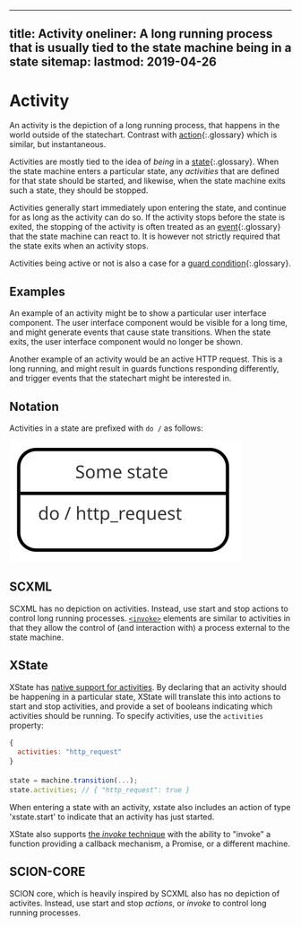 ---
title: Activity
oneliner: A long running process that is usually tied to the state machine being in a state
sitemap:
  lastmod: 2019-04-26
------

# Activity

An activity is the depiction of a long running process, that happens in the world outside of the statechart.  Contrast with [action](action.html){:.glossary} which is similar, but instantaneous.

Activities are mostly tied to the idea of _being_ in a [state](state.html){:.glossary}.  When the state machine enters a particular state, any _activities_ that are defined for that state should be started, and likewise, when the state machine exits such a state, they should be stopped.

Activities generally start immediately upon entering the state, and continue for as long as the activity can do so.  If the activity stops before the state is exited, the stopping of the activity is often treated as an [event](event.html){:.glossary} that the state machine can react to.  It is however not strictly required that the state exits when an activity stops.

Activities being active or not is also a case for a [guard condition](guard.html){:.glossary}.

## Examples

An example of an activity might be to show a particular user interface component.  The user interface component would be visible for a long time, and might generate events that cause state transitions.  When the state exits, the user interface component would no longer be shown.

Another example of an activity would be an active HTTP request.  This is a long running, and might result in guards functions responding differently, and trigger events that the statechart might be interested in.


## Notation

Activities in a state are prefixed with `do /` as follows:

![Diagram depicting do handlers](activity.svg)

## SCXML

SCXML has no depiction on activities.  Instead, use start and stop actions to control long running processes.  [`<invoke>`](https://www.w3.org/TR/scxml/#invoke) elements are similar to activities in that they allow the control of (and interaction with) a process external to the state machine.

## XState

XState has [native support for activities](https://xstate.js.org/docs/guides/activities.html).  By declaring that an activity should be happening in a particular state, XState will translate this into actions to start and stop activities, and provide a set of booleans indicating which activities should be running.  To specify activities, use the `activities` property:

```javascript
{
  activities: "http_request"
}

state = machine.transition(...);
state.activities; // { "http_request": true }
```

When entering a state with an activity, xstate also includes an action of type 'xstate.start' to indicate that an activity has just started.

XState also supports [the _invoke_ technique](https://xstate.js.org/docs/guides/communication.html) with the ability to "invoke" a function providing a callback mechanism, a Promise, or a different machine. 

## SCION-CORE

SCION core, which is heavily inspired by SCXML also has no depiction of activites.  Instead, use start and stop _actions_, or _invoke_ to control long running processes.
